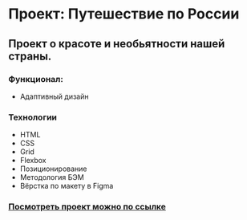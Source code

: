 # Проект: Путешествие по России
## Проект о красоте и необьятности нашей страны.

### Функционал:
* Адаптивный дизайн

### Технологии
* HTML
* CSS
* Grid
* Flexbox
* Позиционирование
* Методология БЭМ
* Вёрстка по макету в Figma

### [Посмотреть проект можно по ссылке](https://vmazikov.github.io/russian-travel/)


